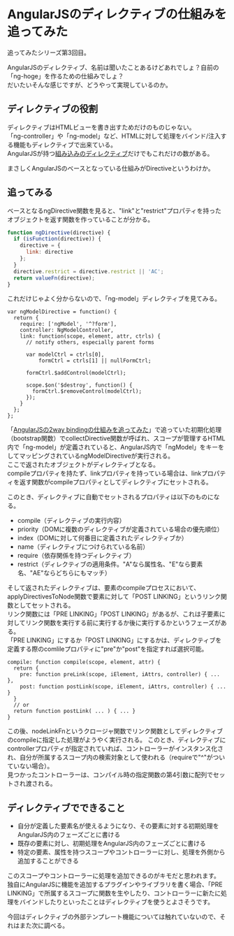 # AngularJSのディレクティブの仕組みを追ってみた

追ってみたシリーズ第3回目。

AngularJSのディレクティブ、名前は聞いたことあるけどあれでしょ？自前の「ng-hoge」を作るための仕組みでしょ？  
だいたいそんな感じですが、どうやって実現しているのか。

## ディレクティブの役割

ディレクティブはHTMLビューを書き出すためだけのものじゃない。  
「ng-controller」や「ng-model」など、HTMLに対して処理をバインド/注入する機能もディレクティブで出来ている。  
AngularJSが持つ[組み込みのディレクティブ](http://docs.angularjs.org/api/ng#directive)だけでもこれだけの数がある。

まさしくAngularJSのベースとなっている仕組みがDirectiveというわけか。

## 追ってみる

ベースとなるngDirective関数を見ると、"link"と"restrict"プロパティを持ったオブジェクトを返す関数を作っていることが分かる。

```javascript
function ngDirective(directive) {
  if (isFunction(directive)) {
    directive = {
      link: directive
    };
  }
  directive.restrict = directive.restrict || 'AC';
  return valueFn(directive);
}
```

これだけじゃよく分からないので、「ng-model」ディレクティブを見てみる。

```
var ngModelDirective = function() {
  return {
    require: ['ngModel', '^?form'],
    controller: NgModelController,
    link: function(scope, element, attr, ctrls) {
      // notify others, especially parent forms

      var modelCtrl = ctrls[0],
          formCtrl = ctrls[1] || nullFormCtrl;

      formCtrl.$addControl(modelCtrl);

      scope.$on('$destroy', function() {
        formCtrl.$removeControl(modelCtrl);
      });
    }
  };
};
```

「[AngularJSの2way bindingの仕組みを追ってみた](http://waka.github.io/2014/1/4/angularjs_2waybinding.html)」で追っていた初期化処理（bootstrap関数）でcollectDirective関数が呼ばれ、スコープが管理するHTML内で「ng-model」が定義されていると、AngularJS内で「ngModel」をキーをしてマッピングされているngModelDirectiveが実行される。  
ここで返されたオブジェクトがディレクティブとなる。  
compileプロパティを持たず、linkプロパティを持っている場合は、linkプロパティを返す関数がcompileプロパティとしてディレクティブにセットされる。

このとき、ディレクティブに自動でセットされるプロパティは以下のものになる。

* compile（ディレクティブの実行内容）
* priority（DOMに複数のディレクティブが定義されている場合の優先順位）
* index（DOMに対して何番目に定義されたディレクティブか）
* name（ディレクティブにつけられている名前）
* require（依存関係を持つディレクティブ）
* restrict（ディレクティブの適用条件。"A"なら属性名、"E"なら要素名、"AE"ならどちらにもマッチ）

そして返されたディレクティブは、要素のcompileプロセスにおいて、applyDirectivesToNode関数で要素に対して「POST LINKING」というリンク関数としてセットされる。  
リンク関数には「PRE LINKING」「POST LINKING」があるが、これは子要素に対してリンク関数を実行する前に実行するか後に実行するかというフェーズがある。  
「PRE LINKING」にするか「POST LINKING」にするかは、ディレクティブを定義する際のcomlileプロパティに"pre"か"post"を指定すれば選択可能。

```
compile: function compile(scope, element, attr) {
  return {
    pre: function preLink(scope, iElement, iAttrs, controller) { ... },
    post: function postLink(scope, iElement, iAttrs, controller) { ... }
  }
  // or
  return function postLink( ... ) { ... }
}
```

この後、nodeLinkFnというクロージャ関数でリンク関数としてディレクティブのcompileに指定した処理がようやく実行される。
このとき、ディレクティブにcontrollerプロパティが指定されていれば、コントローラーがインスタンス化され、自分が所属するスコープ内の検索対象として使われる（requireで"^"がついていない場合）。  
見つかったコントローラーは、コンパイル時の指定関数の第4引数に配列でセットされ渡される。

## ディレクティブでできること

* 自分が定義した要素名が使えるようになり、その要素に対する初期処理をAngularJS内のフェーズごとに書ける
* 既存の要素に対し、初期処理をAngularJS内のフェーズごとに書ける
* 特定の要素、属性を持つスコープやコントローラーに対し、処理を外側から追加することができる

このスコープやコントローラーに処理を追加できるのがキモだと思われます。  
独自にAngularJSに機能を追加するプラグインやライブラリを書く場合、「PRE LINKING」で所属するスコープに関数を生やしたり、コントローラーに新たに処理をバインドしたりといったことはディレクティブを使うとよさそうです。


今回はディレクティブの外部テンプレート機能については触れていないので、それはまた次に調べる。
